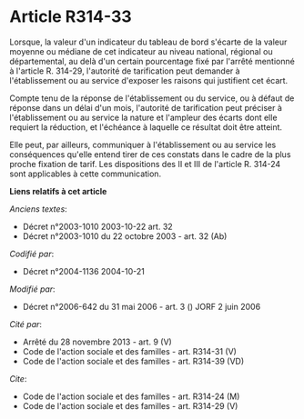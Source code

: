 # Article R314-33

Lorsque, la valeur d'un indicateur du tableau de bord s'écarte de la valeur moyenne ou médiane de cet indicateur au niveau
national, régional ou départemental, au delà d'un certain pourcentage fixé par l'arrêté mentionné à l'article R. 314-29,
l'autorité de tarification peut demander à l'établissement ou au service d'exposer les raisons qui justifient cet écart.

Compte tenu de la réponse de l'établissement ou du service, ou à défaut de réponse dans un délai d'un mois, l'autorité de
tarification peut préciser à l'établissement ou au service la nature et l'ampleur des écarts dont elle requiert la réduction,
et l'échéance à laquelle ce résultat doit être atteint.

Elle peut, par ailleurs, communiquer à l'établissement ou au service les conséquences qu'elle entend tirer de ces constats
dans le cadre de la plus proche fixation de tarif. Les dispositions des II et III de l'article R. 314-24 sont applicables à
cette communication.

**Liens relatifs à cet article**

_Anciens textes_:

  - Décret n°2003-1010 2003-10-22 art. 32
  - Décret n°2003-1010 du 22 octobre 2003 - art. 32 (Ab)

_Codifié par_:

  - Décret n°2004-1136 2004-10-21

_Modifié par_:

  - Décret n°2006-642 du 31 mai 2006 - art. 3 () JORF 2 juin 2006

_Cité par_:

  - Arrêté du 28 novembre 2013 - art. 9 (V)
  - Code de l'action sociale et des familles - art. R314-31 (V)
  - Code de l'action sociale et des familles - art. R314-39 (VD)

_Cite_:

  - Code de l'action sociale et des familles - art. R314-24 (M)
  - Code de l'action sociale et des familles - art. R314-29 (V)
